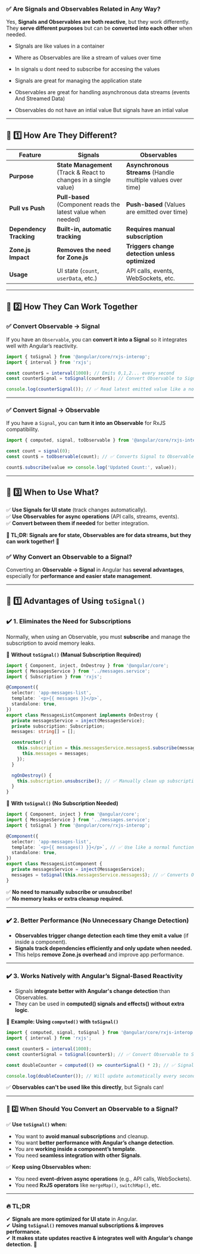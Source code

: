 ### **✅ Are Signals and Observables Related in Any Way?**  

Yes, **Signals and Observables are both reactive**, but they work differently.  
They **serve different purposes** but can be **converted into each other** when needed.
- SIgnals are like values in a container
- Where as Observables are like a stream of values over time
- In signals u dont need to subscribe for accesing the values 

- Signals are great for managing the application state
- Observables are great for handling asynchronous data streams (events And Streamed Data)

- Observables do not have an intial value But signals have an intial value 
---

## **📌 1️⃣ How Are They Different?**
| Feature | **Signals** | **Observables** |
|----------|------------|---------------|
| **Purpose** | **State Management** (Track & React to changes in a single value) | **Asynchronous Streams** (Handle multiple values over time) |
| **Pull vs Push** | **Pull-based** (Component reads the latest value when needed) | **Push-based** (Values are emitted over time) |
| **Dependency Tracking** | **Built-in, automatic tracking** | **Requires manual subscription** |
| **Zone.js Impact** | **Removes the need for Zone.js** | **Triggers change detection unless optimized** |
| **Usage** | UI state (`count`, `userData`, etc.) | API calls, events, WebSockets, etc. |

---

## **📌 2️⃣ How They Can Work Together**
### **✅ Convert Observable → Signal**
If you have an `Observable`, you can **convert it into a Signal** so it integrates well with Angular’s reactivity.

```typescript
import { toSignal } from '@angular/core/rxjs-interop';
import { interval } from 'rxjs';

const counter$ = interval(1000); // Emits 0,1,2... every second
const counterSignal = toSignal(counter$); // Convert Observable to Signal

console.log(counterSignal()); // ✅ Read latest emitted value like a normal function
```

---

### **✅ Convert Signal → Observable**
If you have a `Signal`, you can **turn it into an Observable** for RxJS compatibility.

```typescript
import { computed, signal, toObservable } from '@angular/core/rxjs-interop';

const count = signal(0);
const count$ = toObservable(count); // ✅ Converts Signal to Observable

count$.subscribe(value => console.log('Updated Count:', value));
```

---

## **📌 3️⃣ When to Use What?**
✅ **Use Signals for UI state** (track changes automatically).  
✅ **Use Observables for async operations** (API calls, streams, events).  
✅ **Convert between them if needed** for better integration.  

**🚀 TL;DR: Signals are for state, Observables are for data streams, but they can work together!** 🎯




















### **✅ Why Convert an Observable to a Signal?**  
Converting an **Observable → Signal** in Angular has **several advantages**, especially for **performance and easier state management**.

---

## **📌 1️⃣ Advantages of Using `toSignal()`**
### **✔️ 1. Eliminates the Need for Subscriptions**
Normally, when using an Observable, you must **subscribe** and manage the subscription to avoid memory leaks.

🔹 **Without `toSignal()` (Manual Subscription Required)**  
```typescript
import { Component, inject, OnDestroy } from '@angular/core';
import { MessagesService } from '../messages.service';
import { Subscription } from 'rxjs';

@Component({
  selector: 'app-messages-list',
  template: `<p>{{ messages }}</p>`,
  standalone: true,
})
export class MessagesListComponent implements OnDestroy {
  private messagesService = inject(MessagesService);
  private subscription: Subscription;
  messages: string[] = [];

  constructor() {
    this.subscription = this.messagesService.messages$.subscribe(messages => {
      this.messages = messages;
    });
  }

  ngOnDestroy() {
    this.subscription.unsubscribe(); // ✅ Manually clean up subscription
  }
}
```

🔹 **With `toSignal()` (No Subscription Needed)**  
```typescript
import { Component, inject } from '@angular/core';
import { MessagesService } from '../messages.service';
import { toSignal } from '@angular/core/rxjs-interop';

@Component({
  selector: 'app-messages-list',
  template: `<p>{{ messages() }}</p>`, // ✅ Use like a normal function
  standalone: true,
})
export class MessagesListComponent {
  private messagesService = inject(MessagesService);
  messages = toSignal(this.messagesService.messages$); // ✅ Converts Observable to Signal
}
```
✅ **No need to manually subscribe or unsubscribe!**  
✅ **No memory leaks or extra cleanup required.**

---

### **✔️ 2. Better Performance (No Unnecessary Change Detection)**
- **Observables trigger change detection each time they emit a value** (if inside a component).  
- **Signals track dependencies efficiently and only update when needed.**  
- This helps **remove Zone.js overhead** and improve app performance.  

---

### **✔️ 3. Works Natively with Angular’s Signal-Based Reactivity**
- Signals **integrate better with Angular's change detection** than Observables.  
- They can be used in **computed() signals and effects() without extra logic**.  

🔹 **Example: Using `computed()` with `toSignal()`**
```typescript
import { computed, signal, toSignal } from '@angular/core/rxjs-interop';
import { interval } from 'rxjs';

const counter$ = interval(1000);
const counterSignal = toSignal(counter$); // ✅ Convert Observable to Signal

const doubleCounter = computed(() => counterSignal() * 2); // ✅ Signals work together easily

console.log(doubleCounter()); // Will update automatically every second
```
✅ **Observables can't be used like this directly**, but Signals can!  

---

### **📌 2️⃣ When Should You Convert an Observable to a Signal?**
✅ **Use `toSignal()` when:**  
- You want to **avoid manual subscriptions** and cleanup.  
- You want **better performance with Angular’s change detection**.  
- You are **working inside a component’s template**.  
- You need **seamless integration with other Signals**.  

✅ **Keep using Observables when:**  
- You need **event-driven async operations** (e.g., API calls, WebSockets).  
- You need **RxJS operators** like `mergeMap()`, `switchMap()`, etc.  

---

### **🔥 TL;DR**
✔ **Signals are more optimized for UI state** in Angular.  
✔ **Using `toSignal()` removes manual subscriptions & improves performance.**  
✔ **It makes state updates reactive & integrates well with Angular’s change detection.** 🚀